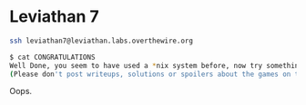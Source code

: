 # Leviathan 7

```bash
ssh leviathan7@leviathan.labs.overthewire.org
```

```bash
$ cat CONGRATULATIONS
Well Done, you seem to have used a *nix system before, now try something more serious.
(Please don't post writeups, solutions or spoilers about the games on the web. Thank you!)
```

Oops.
